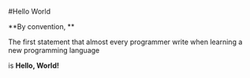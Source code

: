 #Hello World

**By convention, **
The first statement that almost every programmer write when learning a new programming language
is  **Hello, World!**